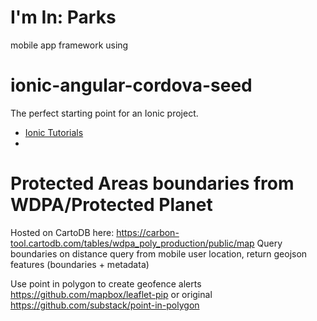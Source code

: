 I'm In: Parks
==========================

mobile app framework using

ionic-angular-cordova-seed
==========================

The perfect starting point for an Ionic project.

- [Ionic Tutorials](http://ionicframework.com/tutorials/)
- 
Protected Areas boundaries from WDPA/Protected Planet
==========================

Hosted on CartoDB here:
https://carbon-tool.cartodb.com/tables/wdpa_poly_production/public/map
Query boundaries on distance query from mobile user location, return geojson features (boundaries + metadata)

Use point in polygon to create geofence alerts
https://github.com/mapbox/leaflet-pip
or original
https://github.com/substack/point-in-polygon
